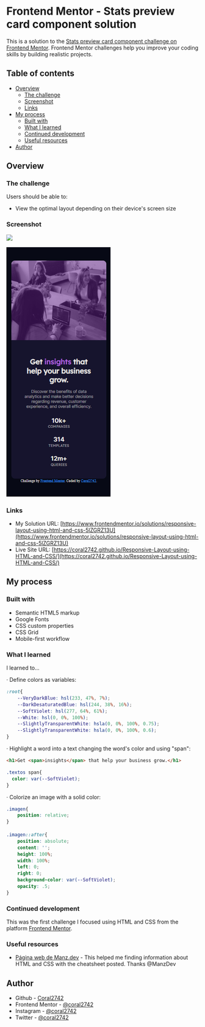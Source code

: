 # Frontend Mentor - Stats preview card component solution

This is a solution to the [Stats preview card component challenge on Frontend Mentor](https://www.frontendmentor.io/challenges/stats-preview-card-component-8JqbgoU62). Frontend Mentor challenges help you improve your coding skills by building realistic projects. 

## Table of contents

- [Overview](#overview)
  - [The challenge](#the-challenge)
  - [Screenshot](#screenshot)
  - [Links](#links)
- [My process](#my-process)
  - [Built with](#built-with)
  - [What I learned](#what-i-learned)
  - [Continued development](#continued-development)
  - [Useful resources](#useful-resources)
- [Author](#author)


## Overview

### The challenge

Users should be able to:

- View the optimal layout depending on their device's screen size

### Screenshot

![](./images/Captura-Solución-PC-09-09-2021.png)

![](./images/Captura-Solución-Móvil-09-09-2021.png)


### Links

- My Solution URL: [https://www.frontendmentor.io/solutions/responsive-layout-using-html-and-css-5lZGRZ13U](https://www.frontendmentor.io/solutions/responsive-layout-using-html-and-css-5lZGRZ13U)
- Live Site URL: [https://coral2742.github.io/Responsive-Layout-using-HTML-and-CSS/](https://coral2742.github.io/Responsive-Layout-using-HTML-and-CSS/)

## My process

### Built with

- Semantic HTML5 markup
- Google Fonts
- CSS custom properties
- CSS Grid
- Mobile-first workflow

### What I learned

I learned to...

· Define colors as variables:

```css
:root{
    --VeryDarkBlue: hsl(233, 47%, 7%);
    --DarkDesaturatedBlue: hsl(244, 38%, 16%);
    --SoftViolet: hsl(277, 64%, 61%);
    --White: hsl(0, 0%, 100%);
    --SlightlyTransparentWhite: hsla(0, 0%, 100%, 0.75);
    --SlightlyTransparentWhite: hsla(0, 0%, 100%, 0.6);
}
```

· Highlight a word into a text changing the word's color and using "span":
  
  ```html
  <h1>Get <span>insights</span> that help your business grow.</h1>
  ```
  
  ```css
  .textos span{
    color: var(--SoftViolet);
}
  ```

· Colorize an image with a solid color:

```css
.imagen{
    position: relative;
}

.imagen::after{
    position: absolute;
    content: '';
    height: 100%;
    width: 100%;
    left: 0;
    right: 0;
    background-color: var(--SoftViolet);
    opacity: .5;
}
```



### Continued development

This was the first challenge I focused using HTML and CSS from the platform [Frontend Mentor](https://www.frontendmentor.io/challenges).



### Useful resources

- [Página web de Manz.dev](https://manz.dev/) - This helped me finding information about HTML and CSS with the cheatsheet posted. Thanks @ManzDev



## Author

- Github - [Coral2742](https://github.com/coral2742)
- Frontend Mentor - [@coral2742](https://www.frontendmentor.io/profile/coral2742)
- Instagram - [@coral2742](https://www.instagram.com/coral2742)
- Twitter - [@coral2742](https://twitter.com/coral2742)
